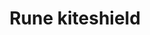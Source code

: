 ---
layout: item
title: Rune kiteshield
item-id: 1201
datatable: true
id: 1201
name: "Rune kiteshield"
monsters:
  - id: 7416
    name: "Obor"
    combat_level: 106
    wiki_url: "https://oldschool.runescape.wiki/w/Obor"
    drops:
      - quantity: "1"
        noted: false
        rarity: 0.025423728813559324
    image: "https://oldschool.runescape.wiki/images/8/88/Obor.png?8ec21"
---